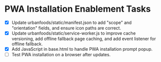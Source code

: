 # PWA Installation Enablement Tasks

- [x] Update urbanfoods/static/manifest.json to add "scope" and "orientation" fields, and ensure icon paths are correct.
- [x] Update urbanfoods/static/service-worker.js to improve cache versioning, add offline fallback page caching, and add event listener for offline fallback.
- [x] Add JavaScript in base.html to handle PWA installation prompt popup.
- [ ] Test PWA installation on a browser after updates.
